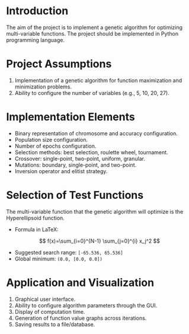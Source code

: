 # Introduction

The aim of the project is to implement a genetic algorithm for optimizing multi-variable functions. The project should be implemented in Python programming language.

# Project Assumptions

1. Implementation of a genetic algorithm for function maximization and minimization problems.
2. Ability to configure the number of variables (e.g., 5, 10, 20, 27).

# Implementation Elements

- Binary representation of chromosome and accuracy configuration.
- Population size configuration.
- Number of epochs configuration.
- Selection methods: best selection, roulette wheel, tournament.
- Crossover: single-point, two-point, uniform, granular.
- Mutations: boundary, single-point, and two-point.
- Inversion operator and elitist strategy.

# Selection of Test Functions

The multi-variable function that the genetic algorithm will optimize is the Hyperellipsoid function.

- Formula in LaTeX:

$$
f(x)=\sum_{i=0}^{N-1} \sum_{j=0}^{i} x_j^2
$$

- Suggested search range: `[-65.536, 65.536]`
- Global minimum: `(0.0, [0.0, 0.0])`

# Application and Visualization

1. Graphical user interface.
2. Ability to configure algorithm parameters through the GUI.
3. Display of computation time.
4. Generation of function value graphs across iterations.
5. Saving results to a file/database.